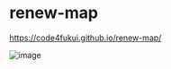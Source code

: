 # renew-map
 
https://code4fukui.github.io/renew-map/

![image](https://user-images.githubusercontent.com/1715217/194677553-2e49dbaa-d5d6-4486-9e36-a6cf214b04b9.png)
